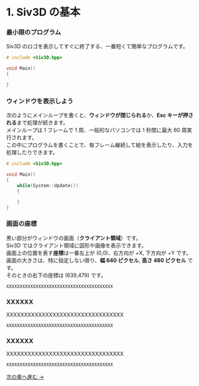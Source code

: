 ﻿# 1. Siv3D の基本

### 最小限のプログラム

Siv3D のロゴを表示してすぐに終了する、一番短くて簡単なプログラムです。

```cpp
# include <Siv3D.hpp>

void Main()
{

}
```

### ウィンドウを表示しよう

次のようにメインループを書くと、**ウィンドウが閉じられる**か、**Esc キーが押される**まで処理が続きます。  
メインループは 1 フレームで 1 周、一般的なパソコンでは 1 秒間に最大 60 周実行されます。  
この中にプログラムを書くことで、毎フレーム継続して絵を表示したり、入力を処理したりできます。

```cpp
# include <Siv3D.hpp>

void Main()
{
	while(System::Update())
	{

	}
}
```

### 画面の座標

黒い部分がウィンドウの画面（**クライアント領域**）です。  
Siv3D ではクライアント領域に図形や画像を表示できます。  
画面上の位置を表す**座標**は一番左上が (0,0)、右方向が +X, 下方向が +Y です。  
画面の大きさは、特に指定しない限り、**幅 640 ピクセル**, **高さ 480 ピクセル** です。  
そのときの右下の座標は (639,479) です。  

```cpp
XXXXXXXXXXXXXXXXXXXXXXXXXXXXXXXXXXXXXXXX
```

### XXXXXX

XXXXXXXXXXXXXXXXXXXXXXXXXXXXXXXXX

```cpp
XXXXXXXXXXXXXXXXXXXXXXXXXXXXXXXXXXXXXXXX
```

### XXXXXX

XXXXXXXXXXXXXXXXXXXXXXXXXXXXXXXXX

```cpp
XXXXXXXXXXXXXXXXXXXXXXXXXXXXXXXXXXXXXXXX
```

[次の章へ進む →](Draw-shape.md)
